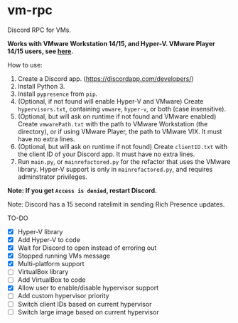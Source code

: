 # vm-rpc
Discord RPC for VMs. 

**Works with VMware Workstation 14/15, and Hyper-V. VMware Player 14/15 users, see [here](https://github.com/dhinakg/vm-rpc/blob/master/vix.md).**

How to use:
1. Create a Discord app. (https://discordapp.com/developers/)
2. Install Python 3.
3. Install `pypresence` from `pip`.
4. (Optional, if not found will enable Hyper-V and VMware) Create `hypervisors.txt`, containing `vmware`, `hyper-v`, or both (case insensitive).
5. (Optional, but will ask on runtime if not found and VMware enabled) Create `vmwarePath.txt` with the path to VMware Workstation (the directory), or if using VMware Player, the path to VMware VIX. It must have no extra lines.
5. (Optional, but will ask on runtime if not found) Create `clientID.txt` with the client ID of your Discord app. It must have no extra lines.
6. Run `main.py`, or `mainrefactored.py` for the refactor that uses the VMware library. Hyper-V support is only in `mainrefactored.py`, and requires adminstrator privileges.

**Note: If you get `Access is denied`, restart Discord.**

Note: Discord has a 15 second ratelimit in sending Rich Presence updates.

TO-DO
- [x] Hyper-V library
- [x] Add Hyper-V to code
- [X] Wait for Discord to open instead of erroring out
- [X] Stopped running VMs message
- [X] Multi-platform support
- [ ] VirtualBox library
- [ ] Add VirtualBox to code
- [X] Allow user to enable/disable hypervisor support
- [ ] Add custom hypervisor priority
- [ ] Switch client IDs based on current hypervisor
- [ ] Switch large image based on current hypervisor

